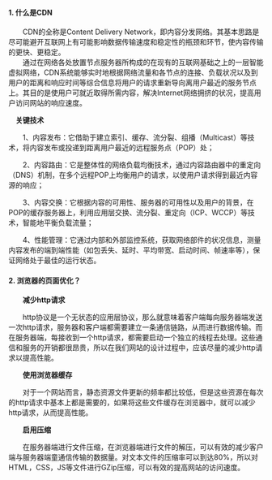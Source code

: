 #### 1. 什么是CDN  

&emsp;&emsp;CDN的全称是Content Delivery Network，即内容分发网络。其基本思路是尽可能避开互联网上有可能影响数据传输速度和稳定性的瓶颈和环节，使内容传输的更快、更稳定。  
&emsp;&emsp;通过在网络各处放置节点服务器所构成的在现有的互联网基础之上的一层智能虚拟网络，CDN系统能够实时地根据网络流量和各节点的连接、负载状况以及到用户的距离和响应时间等综合信息将用户的请求重新导向离用户最近的服务节点上。其目的是使用户可就近取得所需内容，解决Internet网络拥挤的状况，提高用户访问网站的响应速度。  

&emsp;**关键技术**    

&emsp;&emsp;1、内容发布：它借助于建立索引、缓存、流分裂、组播（Multicast）等技术，将内容发布或投递到距离用户最近的远程服务点（POP）处；  

&emsp;&emsp;2、内容路由：它是整体性的网络负载均衡技术，通过内容路由器中的重定向（DNS）机制，在多个远程POP上均衡用户的请求，以使用户请求得到最近内容源的响应；  

&emsp;&emsp;3、内容交换：它根据内容的可用性、服务器的可用性以及用户的背景，在POP的缓存服务器上，利用应用层交换、流分裂、重定向（ICP、WCCP）等技术，智能地平衡负载流量；  

&emsp;&emsp;4、性能管理：它通过内部和外部监控系统，获取网络部件的状况信息，测量内容发布的端到端性能（如包丢失、延时、平均带宽、启动时间、帧速率等），保证网络处于最佳的运行状态。  

#### 2. 浏览器的页面优化？  

&emsp;&emsp;**减少http请求**  

&emsp;&emsp;http协议是一个无状态的应用层协议，那么就意味着客户端每向服务器端发送一次http请求，服务器和客户端都需要建立一条通信链路，从而进行数据传输。而在服务器端，每接收到一个http请求，都需要启动一个独立的线程去处理。这些通信和服务的开销都很昂贵，所以在我们网站的设计过程中，应该尽量的减少http请求以提高性能。  

&emsp;&emsp;**使用浏览器缓存**  

&emsp;&emsp;对于一个网站而言，静态资源文件更新的频率都比较低，但是这些资源在每次的http请求中基本上都是需要的，如果将这些文件缓存在浏览器中，就可以减少http请求，从而提高性能。  

&emsp;&emsp;**启用压缩**  

&emsp;&emsp;在服务器端进行文件压缩，在浏览器端进行文件的解压，可以有效的减少客户端与服务器端童通信传输的数据量。对文本文件的压缩率可以到达80%，所以对HTML，CSS，JS等文件进行GZip压缩，可以有效的提高网站的访问速度。